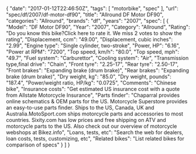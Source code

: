 {
    "date": "2017-01-12T22:46:50Z",
    "tags": [
        "motorbike",
        "spec"
    ],
    "url": "spec\/df\/2007\/df-motor-df90",
    "title": "Allround DF Motor DF90",
    "categories": "Allround",
    "brands": "df",
    "years": "2007",
    "spec": [
        {
            "Model": "DF Motor DF90",
            "Year": "2007",
            "Category": "Allround",
            "Rating": "Do you know this bike?Click here to rate it. We miss 2 votes to show the rating",
            "Displacement, ccm": "49.00",
            "Displacement, cubic inches": "2.99",
            "Engine type": "Single cylinder, two-stroke",
            "Power, HP": "6.16",
            "Power at RPM": "7200",
            "Top speed, km\/h": "80.0",
            "Top speed, mph": "49.7",
            "Fuel system": "Carburettor",
            "Cooling system": "Air",
            "Transmission type,final drive": "Chain",
            "Front tyre": "2.25-17",
            "Rear tyre": "2.50-17",
            "Front brakes": "Expanding brake (drum brake)",
            "Rear brakes": "Expanding brake (drum brake)",
            "Dry weight, kg": "85.0",
            "Dry weight, pounds": "187.4",
            "Power\/weight ratio, HP\/kg": "0.0725",
            "Comments": "Chinese bike",
            "Insurance costs": "Get estimated US insurance cost with a quote from Allstate Motorcycle Insurance",
            "Parts finder": "Chaparral provides online schematics & OEM parts for the US.   Motorcycle Superstore provides an easy-to-use parts finder. Ships to the US, Canada, UK and Australia.MotoSport.com ships motorcycle parts and accessories to most countries.    Sixity.com has low prices and free shipping on ATV and motorcycle parts to the US. Also check out our overview of motorcycle webshops at Bikez.info",
            "Loans, tests, etc": "Search the web for dealers, loan costs, tests, customizing, etc",
            "Related bikes": "List related bikes for comparison of specs"
        }
    ]
}